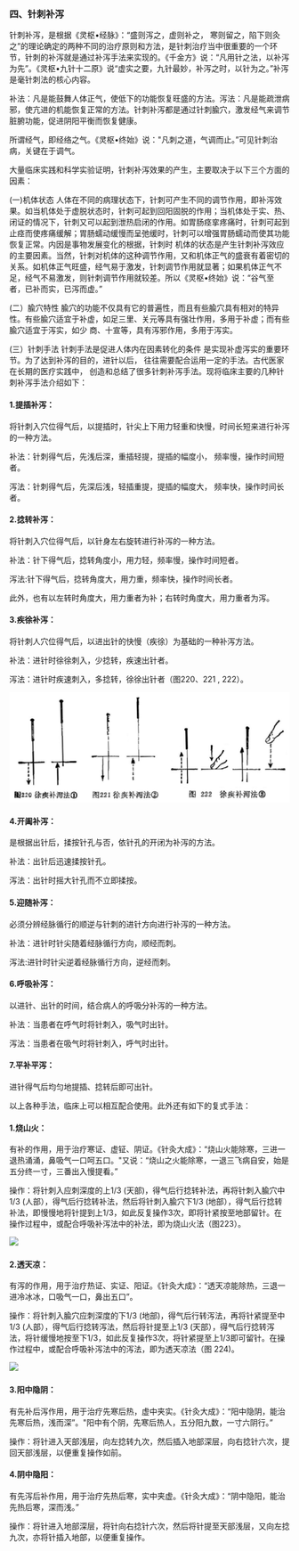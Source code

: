 ### 四、针刺补泻

针刺补泻，是根据《灵枢•经脉》：“盛则泻之，虚则补之， 寒则留之，陷下则灸之”的理论确定的两种不同的治疗原则和方法，是针刺治疗当中很重要的一个环节，针刺的补泻就是通过补泻手法来实现的。《千金方》说：“凡用针之法，以补泻为先”。《灵枢•九针十二原》说“虚实之要，九针最妙，补泻之时，以针为之。”补泻是毫针刺法的核心内容。	

补法：凡是能鼓舞人体正气，使低下的功能恢复旺盛的方法。泻法：凡是能疏泄病邪，使亢进的机能恢复正常的方法。针刺补泻都是通过针刺腧穴，激发经气来调节脏腑功能，促进阴阳平衡而恢复健康。

所谓经气，即经络之气。《灵枢•终始》说："凡刺之道，气调而止。”可见针刺治病，关键在于调气。	

大量临床实践和科学实验证明，针刺补泻效果的产生，主要取决于以下三个方面的因素：

(一)机体状态  人体在不同的病理状态下，针刺可产生不同的调节作用，即补泻效果。如当机体处于虚脱状态时，针刺可起到回阳固脱的作用；当机体处于实、热、闭证的情况下，针刺又可以起到泄热启闭的作用。如胃肠痉挛疼痛时，针刺可起到止痉而使疼痛缓解；胃肠蠕动缓慢而呈弛缓时，针刺可以增强胃肠蠕动而使其功能恢复正常。内因是事物发展变化的根据，针刺时 机体的状态是产生针刺补泻效应的主要因素。当然，针刺对机体的这种调节作用，又和机体正气的盛衰有着密切的关系。如机体正气旺盛，经气易于激发，针刺调节作用就显著；如果机体正气不足，经气不易激发，则针刺调节作用就较差。所以《灵枢•终始》说：“谷气至者，已补而实，已泻而虚。”

(二）腧穴特性  腧穴的功能不仅具有它的普遍性，而且有些腧穴具有相对的特异性。有些腧穴适宜于补虚，如足三里、关元等具有强壮作用，多用于补虚；而有些腧穴适宜于泻实，如少 商、十宣等，具有泻邪作用，多用于泻实。

(三）针刺手法  针刺手法是促进人体内在因素转化的条件 是实现补虚泻实的重要环节。为了达到补泻的目的，进针以后， 往往需要配合运用一定的手法。古代医家在长期的医疗实践中， 创造和总结了很多针刺补泻手法。现将临床主要的几种针刺补泻手法介绍如下：

#### 1.提插补泻：

将针刺入穴位得气后，以提插时，针尖上下用力轻重和快慢，时间长短来进行补泻的一种方法。	

补法：针刺得气后，先浅后深，重插轻提，提插的幅度小， 频率慢，操作时间短者。	

泻法：针刺得气后，先深后浅，轻插重提，提插的幅度大， 频率快，操作时间长者。

#### 2.捻转补泻：

将针刺入穴位得气后，以针身左右旋转进行补泻的一种方法。

补法：针下得气后，捻转角度小，用力轻，频率慢，操作时间短者。

泻法:针下得气后，捻转角度大，用力重，频率快，操作时间长者。

此外，也有以左转时角度大，用力重者为补；右转时角度大，用力重者为泻。

#### 3.疾徐补泻：

将针刺人穴位得气后，以进出针的快慢（疾徐）为基础的一种补泻方法。

补法：进针时徐徐刺入，少捻转，疾速出针者。

泻法：进针时疾速刺入，多捻转，徐徐出针者（图220、221 , 222）。

![](./img/图220、221、222.jpg)

#### 4.开阖补泻：

是根据出针后，揉按针孔与否，依针孔的开闭为补泻的方法。

补法：出针后迅速揉按针孔。

泻法：出针时摇大针孔而不立即揉按。

#### 5.迎随补泻：

必须分辨经脉循行的顺逆与针刺的进针方向进行补泻的一种方法。

补法：进针时针尖随着经脉循行方向，顺经而刺。

泻法:进针时针尖逆着经脉循行方向，逆经而刺。

#### 6.呼吸补泻：

以进针、出针的时间，结合病人的呼吸分补泻的一种方法。

补法：当患者在呼气时将针刺入，吸气时出针。

泻法：当患者在吸气时将针刺入，呼气时出针。

#### 7.平补平泻：

进针得气后均匀地提插、捻转后即可出针。

以上各种手法，临床上可以相互配合使用。此外还有如下的复式手法：

#### 1.烧山火：

有补的作用，用于治疗寒证、虚钲、阴证。《针灸大成》：“烧山火能除寒，三进一退热涌涌，鼻吸气一口呵五口。"又说：“烧山之火能除寒，一退三飞病自安，始是五分终一寸，三番出入慢提看。”

操作：将针刺入应刺深度的上1/3 (天部)，得气后行捻转补法，再将针刺入腧穴中1/3 (人部），得气后行捻转补法，然后将针刺入腧穴下1/3 (地部），得气后行捻转补法，即慢慢地将针提到上1/3，如此反复操作3次，即将针紧按至地部留针。在操作过程中，或配合呼吸补泻法中的补法，即为烧山火法（图223）。

![](./img/图223.jpg)

#### 2.透天凉：

有泻的作用，用于治疗热证、实证、阳证。《针灸大成》：“透天凉能除热，三退一进冷冰冰，口吸气一口，鼻出五口”。

操作：将针刺入腧穴应刺深度的下1/3 (地部)，得气后行转泻法，再将针紧提至中1/3 (人部），得气后行捻转泻法，然后将针提至上1/3 (天部），得气后行捻转泻法，将针缓慢地按至下1/3，如此反复操作3次，将针紧提至上1/3即可留针。在操作过程中，或配合呼吸补泻法中的泻法，即为透天凉法（图 224)。

![](./img/图224.jpg)

#### 3.阳中隐阴：

有先补后泻作用，用于治疗先寒后热，虚中夹实。《针灸大成》：“阳中隐阴，能治先寒后热，浅而深”。"阳中有个阴，先寒后热人，五分阳九数，一寸六阴行。”

操作：将针进入天部浅层，向左捻转九次，然后插入地部深层，向右捻针六次，提回天部浅层，以便重复操作如前。

#### 4.阴中隐阳：

有先泻后补作用，用于治疗先热后寒，实中夹虚。《针灸大成》：“阴中隐阳，能治先热后寒，深而浅。”

操作：将针进入地部深层，将针向右捻针六次，然后将针提至天部浅层，又向左捻九次，亦将针插入地部，以便重复操作。

